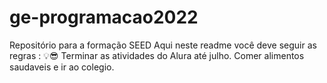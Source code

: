 # ge-programacao2022
Repositório para a formação SEED
Aqui neste  readme você deve seguir as regras :
💡😎
Terminar as atividades do Alura até julho. Comer alimentos saudaveis e ir ao colegio. 
